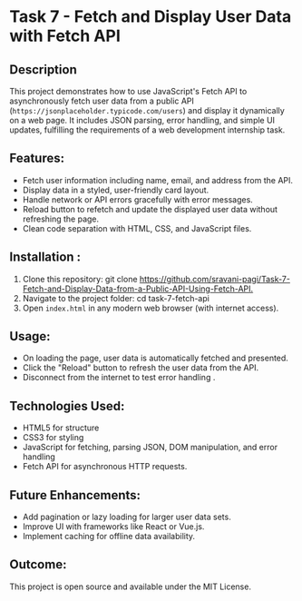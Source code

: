 
 # Task 7 - Fetch and Display User Data with Fetch API

## Description
This project demonstrates how to use JavaScript's Fetch API to asynchronously fetch user data from a public API (`https://jsonplaceholder.typicode.com/users`) and display it dynamically on a web page. It includes JSON parsing, error handling, and simple UI updates, fulfilling the requirements of a web development internship task.

## Features:
- Fetch user information including name, email, and address from the API.
- Display data in a styled, user-friendly card layout.
- Handle network or API errors gracefully with error messages.
- Reload button to refetch and update the displayed user data without refreshing the page.
- Clean code separation with HTML, CSS, and JavaScript files.

## Installation :
1. Clone this repository:
git clone <https://github.com/sravani-pagi/Task-7-Fetch-and-Display-Data-from-a-Public-API-Using-Fetch-API.>
2. Navigate to the project folder:
cd task-7-fetch-api
3. Open `index.html` in any modern web browser (with internet access).

## Usage:
- On loading the page, user data is automatically fetched and presented.
- Click the "Reload" button to refresh the user data from the API.
- Disconnect from the internet to test error handling .
  
## Technologies Used:
- HTML5 for structure
- CSS3 for styling
- JavaScript  for fetching, parsing JSON, DOM manipulation, and error handling
- Fetch API for asynchronous HTTP requests.

## Future Enhancements:
- Add pagination or lazy loading for larger user data sets.
- Improve UI with frameworks like React or Vue.js.
- Implement caching for offline data availability.


## Outcome:
This project is open source and available under the MIT License.
